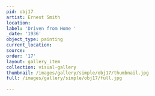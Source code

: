 ```yaml
---
pid: obj17
artist: Ernest Smith
location: 
label: 'Driven from Home '
_date: '1936'
object_type: painting
current_location: 
source: 
order: '17'
layout: gallery_item
collection: visual-gallery
thumbnail: /images/gallery/simple/obj17/thumbnail.jpg
full: /images/gallery/simple/obj17/full.jpg
 
---
```

